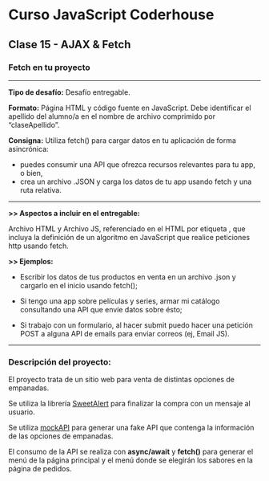 # Curso JavaScript Coderhouse

## Clase 15 - AJAX & Fetch

### Fetch en tu proyecto

---

**Tipo de desafío:** 
Desafío entregable.

**Formato:** 
Página HTML y  código fuente en JavaScript. Debe identificar el apellido del alumno/a en el nombre de archivo comprimido por “claseApellido”.

**Consigna:** 
Utiliza fetch() para cargar datos en tu aplicación de forma asincrónica:
- puedes consumir una API que ofrezca recursos relevantes para tu app, o bien,
- crea un archivo .JSON y carga los datos de tu app usando fetch y una ruta relativa.

---

**>> Aspectos a incluir en el entregable:**

Archivo HTML y Archivo JS, referenciado en el HTML por etiqueta <script src="js/miarchivo.js"></script>, que incluya la definición de un algoritmo en JavaScript que realice peticiones http usando fetch.

**>> Ejemplos:**

- Escribir los datos de tus productos en venta en un archivo .json y cargarlo en el inicio usando fetch();

- Si tengo una app sobre películas y series, armar mi catálogo consultando una API que envíe datos sobre ésto;

- Si trabajo con un formulario, al hacer submit puedo hacer una petición POST a alguna API de emails para enviar correos (ej, Email JS).

---

### Descripción del proyecto:

El proyecto trata de un sitio web para venta de distintas opciones de empanadas.

Se utiliza la librería [SweetAlert](https://sweetalert.js.org/) para finalizar la compra con un mensaje al usuario.

Se utiliza [mockAPI](https://mockapi.io/) para generar una fake API que contenga la información de las opciones de empanadas.

El consumo de la API se realiza con **async/await** y **fetch()** para generar el menú de la página principal y el menú donde se elegirán los sabores en la página de pedidos.
